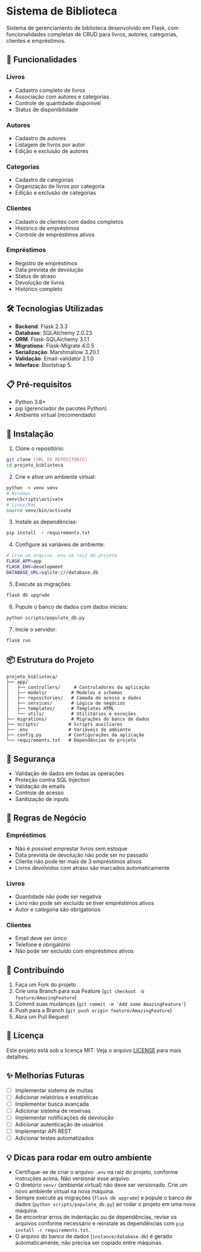 # Sistema de Biblioteca

Sistema de gerenciamento de biblioteca desenvolvido em Flask, com funcionalidades completas de CRUD para livros, autores, categorias, clientes e empréstimos.

## 🚀 Funcionalidades

### Livros
- Cadastro completo de livros
- Associação com autores e categorias
- Controle de quantidade disponível
- Status de disponibilidade

### Autores
- Cadastro de autores
- Listagem de livros por autor
- Edição e exclusão de autores

### Categorias
- Cadastro de categorias
- Organização de livros por categoria
- Edição e exclusão de categorias

### Clientes
- Cadastro de clientes com dados completos
- Histórico de empréstimos
- Controle de empréstimos ativos

### Empréstimos
- Registro de empréstimos
- Data prevista de devolução
- Status de atraso
- Devolução de livros
- Histórico completo

## 🛠️ Tecnologias Utilizadas

- **Backend**: Flask 2.3.3
- **Database**: SQLAlchemy 2.0.23
- **ORM**: Flask-SQLAlchemy 3.1.1
- **Migrations**: Flask-Migrate 4.0.5
- **Serialização**: Marshmallow 3.20.1
- **Validação**: Email-validator 2.1.0
- **Interface**: Bootstrap 5

## 📋 Pré-requisitos

- Python 3.8+
- pip (gerenciador de pacotes Python)
- Ambiente virtual (recomendado)

## 🔧 Instalação

1. Clone o repositório:
```bash
git clone [URL_DO_REPOSITÓRIO]
cd projeto_biblioteca
```

2. Crie e ative um ambiente virtual:
```bash
python -m venv venv
# Windows
venv\Scripts\activate
# Linux/Mac
source venv/bin/activate
```

3. Instale as dependências:
```bash
pip install -r requirements.txt
```

4. Configure as variáveis de ambiente:
```bash
# Crie um arquivo .env na raiz do projeto
FLASK_APP=app
FLASK_ENV=development
DATABASE_URL=sqlite:///database.db
```

5. Execute as migrações:
```bash
flask db upgrade
```

6. Popule o banco de dados com dados iniciais:
```bash
python scripts/populate_db.py
```

7. Inicie o servidor:
```bash
flask run
```

## 📦 Estrutura do Projeto

```
projeto_biblioteca/
├── app/
│   ├── controllers/     # Controladores da aplicação
│   ├── models/         # Modelos e schemas
│   ├── repositories/   # Camada de acesso a dados
│   ├── services/       # Lógica de negócios
│   ├── templates/      # Templates HTML
│   └── utils/          # Utilitários e exceções
├── migrations/         # Migrações do banco de dados
├── scripts/           # Scripts auxiliares
├── .env               # Variáveis de ambiente
├── config.py          # Configurações da aplicação
└── requirements.txt   # Dependências do projeto
```

## 🔐 Segurança

- Validação de dados em todas as operações
- Proteção contra SQL Injection
- Validação de emails
- Controle de acesso
- Sanitização de inputs

## 📝 Regras de Negócio

### Empréstimos
- Não é possível emprestar livros sem estoque
- Data prevista de devolução não pode ser no passado
- Cliente não pode ter mais de 3 empréstimos ativos
- Livros devolvidos com atraso são marcados automaticamente

### Livros
- Quantidade não pode ser negativa
- Livro não pode ser excluído se tiver empréstimos ativos
- Autor e categoria são obrigatórios

### Clientes
- Email deve ser único
- Telefone é obrigatório
- Não pode ser excluído com empréstimos ativos

## 🤝 Contribuindo

1. Faça um Fork do projeto
2. Crie uma Branch para sua Feature (`git checkout -b feature/AmazingFeature`)
3. Commit suas mudanças (`git commit -m 'Add some AmazingFeature'`)
4. Push para a Branch (`git push origin feature/AmazingFeature`)
5. Abra um Pull Request

## 📄 Licença

Este projeto está sob a licença MIT. Veja o arquivo [LICENSE](LICENSE) para mais detalhes.

## ✨ Melhorias Futuras

- [ ] Implementar sistema de multas
- [ ] Adicionar relatórios e estatísticas
- [ ] Implementar busca avançada
- [ ] Adicionar sistema de reservas
- [ ] Implementar notificações de devolução
- [ ] Adicionar autenticação de usuários
- [ ] Implementar API REST
- [ ] Adicionar testes automatizados

## 💡 Dicas para rodar em outro ambiente

- Certifique-se de criar o arquivo `.env` na raiz do projeto, conforme instruções acima. Não versionar esse arquivo.
- O diretório `venv/` (ambiente virtual) não deve ser versionado. Crie um novo ambiente virtual na nova máquina.
- Sempre execute as migrações (`flask db upgrade`) e popule o banco de dados (`python scripts/populate_db.py`) ao rodar o projeto em uma nova máquina.
- Se encontrar erros de indentação ou de dependências, revise os arquivos conforme necessário e reinstale as dependências com `pip install -r requirements.txt`.
- O arquivo do banco de dados (`instance/database.db`) é gerado automaticamente, não precisa ser copiado entre máquinas.